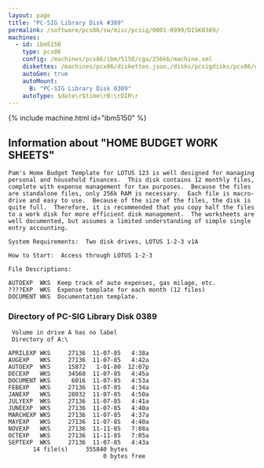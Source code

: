 ```yaml
---
layout: page
title: "PC-SIG Library Disk #389"
permalink: /software/pcx86/sw/misc/pcsig/0001-0999/DISK0389/
machines:
  - id: ibm5150
    type: pcx86
    config: /machines/pcx86/ibm/5150/cga/256kb/machine.xml
    diskettes: /machines/pcx86/diskettes.json,/disks/pcsigdisks/pcx86/diskettes.json
    autoGen: true
    autoMount:
      B: "PC-SIG Library Disk 0389"
    autoType: $date\r$time\rB:\rDIR\r
---
```


{% include machine.html id="ibm5150" %}

## Information about "HOME BUDGET WORK SHEETS"

    Pam's Home Budget Template for LOTUS 123 is well designed for managing
    personal and household finances.  This disk contains 12 monthly files,
    complete with expense management for tax purposes.  Because the files
    are standalone files, only 256k RAM is necessary.  Each file is macro-
    drive and easy to use.  Because of the size of the files, the disk is
    quite full.  Therefore, it is recommended that you copy half the files
    to a work disk for more efficient disk management.  The worksheets are
    well documented, but assumes a limited understanding of simple single
    entry accounting.
    
    System Requirements:  Two disk drives, LOTUS 1-2-3 v1A
    
    How to Start:  Access through LOTUS 1-2-3
    
    File Descriptions:
    
    AUTOEXP  WKS  Keep track of auto expenses, gas milage, etc.
    ????EXP  WKS  Expense template for each month (12 files)
    DOCUMENT WKS  Documentation template.

### Directory of PC-SIG Library Disk 0389

     Volume in drive A has no label
     Directory of A:\

    APRILEXP WKS     27136  11-07-85   4:38a
    AUGEXP   WKS     27136  11-07-85   4:42a
    AUTOEXP  WKS     15872   1-01-80  12:07p
    DECEXP   WKS     34560  11-07-85   4:45a
    DOCUMENT WKS      6016  11-07-85   4:53a
    FEBEXP   WKS     27136  11-07-85   4:34a
    JANEXP   WKS     28032  11-07-85   4:50a
    JULYEXP  WKS     27136  11-07-85   4:41a
    JUNEEXP  WKS     27136  11-07-85   4:40a
    MARCHEXP WKS     27136  11-07-85   4:37a
    MAYEXP   WKS     27136  11-07-85   4:40a
    NOVEXP   WKS     27136  11-11-85   7:08a
    OCTEXP   WKS     27136  11-11-85   7:05a
    SEPTEXP  WKS     27136  11-07-85   4:43a
           14 file(s)     355840 bytes
                               0 bytes free
